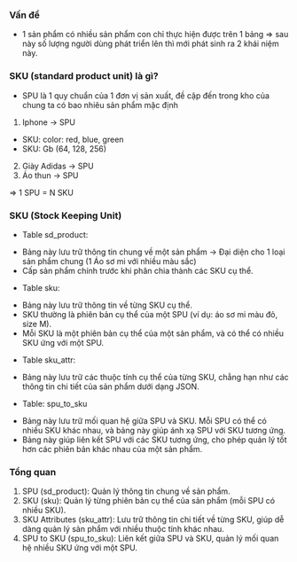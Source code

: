 ### Vấn đề

- 1 sản phẩm có nhiều sản phẩm con chỉ thực hiện được trên 1 bảng => sau này số lượng người dùng phát triển lên thì mới phát sinh ra 2 khái niệm này.

### SKU (standard product unit) là gì?

- SPU là 1 quy chuẩn của 1 đơn vị sản xuất, đề cập đến trong kho của chung ta có bao nhiêu sản phẩm mặc định

1. Iphone -> SPU

- SKU: color: red, blue, green
- SKU: Gb (64, 128, 256)

2. Giày Adidas -> SPU
3. Áo thun -> SPU

=> 1 SPU = N SKU

### SKU (Stock Keeping Unit)

- Table sd_product:

* Bảng này lưu trữ thông tin chung về một sản phẩm -> Đại diện cho 1 loại sản phẩm chung (1 Áo sơ mi với nhiều màu sắc)
* Cấp sản phẩm chính trước khi phân chia thành các SKU cụ thể.

- Table sku:

* Bảng này lưu trữ thông tin về từng SKU cụ thể.
* SKU thường là phiên bản cụ thể của một SPU (ví dụ: áo sơ mi màu đỏ, size M).
* Mỗi SKU là một phiên bản cụ thể của một sản phẩm, và có thể có nhiều SKU ứng với một SPU.

- Table sku_attr:

* Bảng này lưu trữ các thuộc tính cụ thể của từng SKU, chẳng hạn như các thông tin chi tiết của sản phẩm dưới dạng JSON.

- Table: spu_to_sku

* Bảng này lưu trữ mối quan hệ giữa SPU và SKU. Mỗi SPU có thể có nhiều SKU khác nhau, và bảng này giúp ánh xạ SPU với SKU tương ứng.
* Bảng này giúp liên kết SPU với các SKU tương ứng, cho phép quản lý tốt hơn các phiên bản khác nhau của một sản phẩm.

### Tổng quan

1. SPU (sd_product): Quản lý thông tin chung về sản phẩm.
2. SKU (sku): Quản lý từng phiên bản cụ thể của sản phẩm (mỗi SPU có nhiều SKU).
3. SKU Attributes (sku_attr): Lưu trữ thông tin chi tiết về từng SKU, giúp dễ dàng quản lý sản phẩm với nhiều thuộc tính khác nhau.
4. SPU to SKU (spu_to_sku): Liên kết giữa SPU và SKU, quản lý mối quan hệ nhiều SKU ứng với một SPU.
